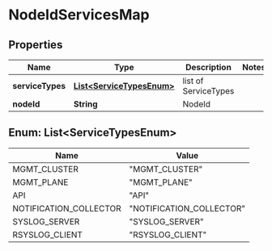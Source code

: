 # NodeIdServicesMap

## Properties
Name | Type | Description | Notes
------------ | ------------- | ------------- | -------------
**serviceTypes** | [**List&lt;ServiceTypesEnum&gt;**](#List&lt;ServiceTypesEnum&gt;) | list of ServiceTypes | 
**nodeId** | **String** | NodeId | 

<a name="List<ServiceTypesEnum>"></a>
## Enum: List&lt;ServiceTypesEnum&gt;
Name | Value
---- | -----
MGMT_CLUSTER | &quot;MGMT_CLUSTER&quot;
MGMT_PLANE | &quot;MGMT_PLANE&quot;
API | &quot;API&quot;
NOTIFICATION_COLLECTOR | &quot;NOTIFICATION_COLLECTOR&quot;
SYSLOG_SERVER | &quot;SYSLOG_SERVER&quot;
RSYSLOG_CLIENT | &quot;RSYSLOG_CLIENT&quot;

